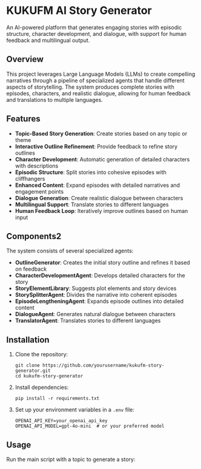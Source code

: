 # KUKUFM AI Story Generator

An AI-powered platform that generates engaging stories with episodic structure, character development, and dialogue, with support for human feedback and multilingual output.

## Overview

This project leverages Large Language Models (LLMs) to create compelling narratives through a pipeline of specialized agents that handle different aspects of storytelling. The system produces complete stories with episodes, characters, and realistic dialogue, allowing for human feedback and translations to multiple languages.

## Features

- **Topic-Based Story Generation**: Create stories based on any topic or theme
- **Interactive Outline Refinement**: Provide feedback to refine story outlines
- **Character Development**: Automatic generation of detailed characters with descriptions 
- **Episodic Structure**: Split stories into cohesive episodes with cliffhangers
- **Enhanced Content**: Expand episodes with detailed narratives and engagement points
- **Dialogue Generation**: Create realistic dialogue between characters
- **Multilingual Support**: Translate stories to different languages
- **Human Feedback Loop**: Iteratively improve outlines based on human input

## Components2

The system consists of several specialized agents:

- **OutlineGenerator**: Creates the initial story outline and refines it based on feedback
- **CharacterDevelopmentAgent**: Develops detailed characters for the story
- **StoryElementLibrary**: Suggests plot elements and story devices
- **StorySplitterAgent**: Divides the narrative into coherent episodes
- **EpisodeLengtheningAgent**: Expands episode outlines into detailed content
- **DialogueAgent**: Generates natural dialogue between characters
- **TranslatorAgent**: Translates stories to different languages

## Installation

1. Clone the repository:
   ```
   git clone https://github.com/yourusername/kukufm-story-generator.git
   cd kukufm-story-generator
   ```

2. Install dependencies:
   ```
   pip install -r requirements.txt
   ```

3. Set up your environment variables in a `.env` file:
   ```
   OPENAI_API_KEY=your_openai_api_key
   OPENAI_API_MODEL=gpt-4o-mini  # or your preferred model
   ```

## Usage

Run the main script with a topic to generate a story:
